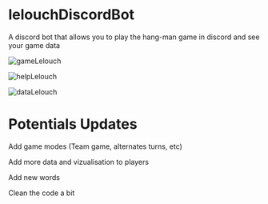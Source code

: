 # lelouchDiscordBot
 A discord bot that allows you to play the hang-man game in discord and see your game data

![gameLelouch](https://user-images.githubusercontent.com/71415872/109524785-cdc0ef80-7aa8-11eb-9fd3-6a09c50029db.png)

![helpLelouch](https://user-images.githubusercontent.com/71415872/109524796-cf8ab300-7aa8-11eb-8750-c6a56d0d537d.png)

![dataLelouch](https://user-images.githubusercontent.com/71415872/109524800-d0bbe000-7aa8-11eb-96b3-8e5b0a4d5be6.png)


# Potentials Updates
Add game modes (Team game, alternates turns, etc)

Add more data and vizualisation to players

Add new words

Clean the code a bit
